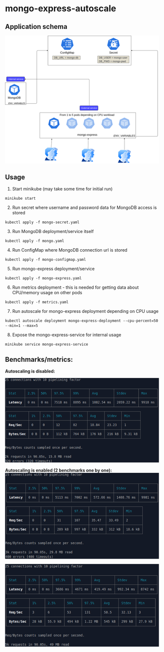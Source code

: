 mongo-express-autoscale
========


## Application schema

![text](https://github.com/Vincitore1402/k8s-learning/blob/master/mongo-express-autoscale/images/schema.png)

## Usage

1) Start minikube (may take some time for initial run)
```$xslt
minikube start
```

2) Run secret where username and password data for MongoDB access is stored
```$xslt
kubectl apply -f mongo-secret.yaml
```

3) Run MongoDB deployment/service itself

```$xslt
kubectl apply -f mongo.yaml
```

4) Run ConfigMap where MongoDB connection url is stored

```$xslt
kubectl apply -f mongo-configmap.yaml
```

5) Run mongo-express deployment/service

```$xslt
kubectl apply -f mongo-express.yaml
```

6) Run metrics deployment - this is needed for getting data about CPU/memory usage on other pods

```$xslt
kubectl apply -f metrics.yaml
```

7) Run autoscale for mongo-express deployment depending on CPU usage

```$xslt
kubectl autoscale deployment mongo-express-deployment --cpu-percent=50 --min=1 --max=5
```

8) Expose the mongo-express-service for internal usage

```$xslt
minikube service mongo-express-service
```
## Benchmarks/metrics:

**Autoscaling is disabled:**

![autoscaling_is_disabled](https://github.com/Vincitore1402/k8s-learning/blob/master/mongo-express-autoscale/images/no_autoscale_benchmark.png)

**Autoscaling is enabled (2 benchmarks one by one):**
![autoscaling_is_enabled_1](https://github.com/Vincitore1402/k8s-learning/blob/master/mongo-express-autoscale/images/autoscale_benchmark_1.png)

![autoscaling_is_enabled_2](https://github.com/Vincitore1402/k8s-learning/blob/master/mongo-express-autoscale/images/autoscale_benchmark_2.png)


